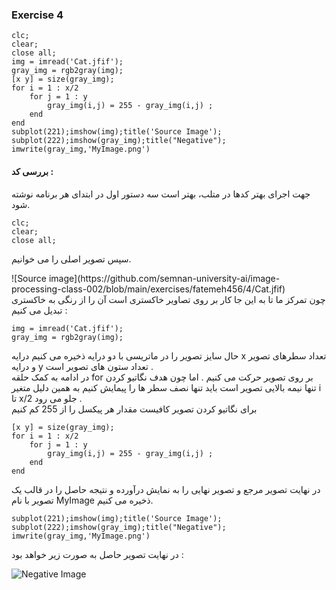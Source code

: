 ### Exercise 4
```
clc;
clear;
close all;
img = imread('Cat.jfif');
gray_img = rgb2gray(img);
[x y] = size(gray_img);
for i = 1 : x/2
    for j = 1 : y
        gray_img(i,j) = 255 - gray_img(i,j) ;   
    end
end
subplot(221);imshow(img);title('Source Image');
subplot(222);imshow(gray_img);title("Negative");
imwrite(gray_img,'MyImage.png')
```
#### بررسی کد :
جهت اجرای بهتر کدها در متلب، بهتر است سه دستور اول در ابتدای هر برنامه نوشته شود. 
```
clc;
clear;
close all;
```
سپس تصوير اصلی را می خوانیم.
 <br/>
 <div dir="ltr">
 ![Source image](https://github.com/semnan-university-ai/image-processing-class-002/blob/main/exercises/fatemeh456/4/Cat.jfif)
<br/>
    </div>
چون تمرکز ما تا به این جا کار بر روی تصاویر خاکستری است آن را از رنگی به خاکستری تبدیل می کنیم :

```
img = imread('Cat.jfif');
gray_img = rgb2gray(img);
```
حال سایز تصویر را در ماتریسی با دو درایه ذخیره می کنیم درایه x تعداد سطرهای تصویر و درایه y تعداد ستون های تصویر است .
<br/>
در ادامه به کمک حلقه for بر روی تصویر حرکت می کنیم .
اما چون هدف نگاتیو کردن تنها نیمه بالایی تصویر است باید تنها نصف سطر ها را پیمایش کنیم به همین دلیل متغیر i تا x/2 جلو می رود .
<br/>
برای نگاتیو کردن تصویر کافیست مقدار هر پیکسل را از 255 کم کنیم
```
[x y] = size(gray_img);
for i = 1 : x/2
    for j = 1 : y
        gray_img(i,j) = 255 - gray_img(i,j) ;   
    end
end
```
در نهایت تصویر مرجع و تصویر نهایی را به نمایش درآورده و نتیجه حاصل را  در قالب یک تصویر با نام MyImage ذخیره می کنیم.

```
subplot(221);imshow(img);title('Source Image');
subplot(222);imshow(gray_img);title("Negative");
imwrite(gray_img,'MyImage.png')
```
در نهايت تصویر حاصل به صورت زیر خواهد بود :
 
 ![Negative Image](https://raw.githubusercontent.com/semnan-university-ai/image-processing-class-002/main/exercises/fatemeh456/4/MyImage.png?token=GHSAT0AAAAAABPAIYAIGFSSMMKEMWR6G6UEYSJ4ZQQ)
